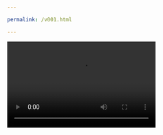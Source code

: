 ```yaml
---

permalink: /v001.html

---
```


<video src="/221288263-1-177_360p.mp4" width="345px" height="200px" controls="controls"></video>
